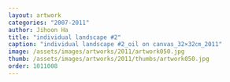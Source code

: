 ```yaml
---
layout: artwork
categories: "2007-2011"
author: Jihoon Ha
title: "individual landscape #2"
caption: "individual landscape #2_oil on canvas_32×32㎝_2011"
image: /assets/images/artworks/2011/artwork050.jpg
thumb: /assets/images/artworks/2011/thumbs/artwork050.jpg
order: 1011008
---
```


